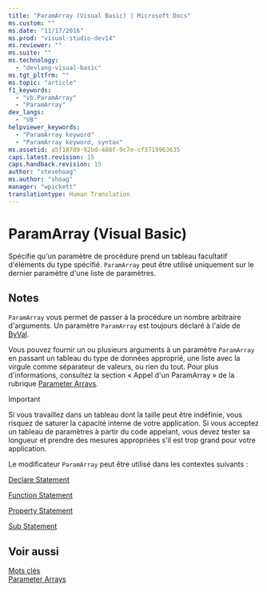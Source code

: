 ```yaml
---
title: "ParamArray (Visual Basic) | Microsoft Docs"
ms.custom: ""
ms.date: "11/17/2016"
ms.prod: "visual-studio-dev14"
ms.reviewer: ""
ms.suite: ""
ms.technology: 
  - "devlang-visual-basic"
ms.tgt_pltfrm: ""
ms.topic: "article"
f1_keywords: 
  - "vb.ParamArray"
  - "ParamArray"
dev_langs: 
  - "VB"
helpviewer_keywords: 
  - "ParamArray keyword"
  - "ParamArray keyword, syntax"
ms.assetid: a5f18789-92bd-488f-9c7e-cf3719963635
caps.latest.revision: 15
caps.handback.revision: 15
author: "stevehoag"
ms.author: "shoag"
manager: "wpickett"
translationtype: Human Translation
---
```

# ParamArray (Visual Basic)
Spécifie qu'un paramètre de procédure prend un tableau facultatif d'éléments du type spécifié.  `ParamArray` peut être utilisé uniquement sur le dernier paramètre d'une liste de paramètres.  
  
## Notes  
 `ParamArray` vous permet de passer à la procédure un nombre arbitraire d'arguments.  Un paramètre `ParamArray` est toujours déclaré à l'aide de [ByVal](../../../visual-basic/language-reference/modifiers/byval.md).  
  
 Vous pouvez fournir un ou plusieurs arguments à un paramètre `ParamArray` en passant un tableau du type de données approprié, une liste avec la virgule comme séparateur de valeurs, ou rien du tout.  Pour plus d'informations, consultez la section « Appel d'un ParamArray » de la rubrique [Parameter Arrays](../../../visual-basic/programming-guide/language-features/procedures/parameter-arrays.md).  
  
> [!IMPORTANT]
>  Si vous travaillez dans un tableau dont la taille peut être indéfinie, vous risquez de saturer la capacité interne de votre application.  Si vous acceptez un tableau de paramètres à partir du code appelant, vous devez tester sa longueur et prendre des mesures appropriées s'il est trop grand pour votre application.  
  
 Le modificateur `ParamArray` peut être utilisé dans les contextes suivants :  
  
 [Declare Statement](../../../visual-basic/language-reference/statements/declare-statement.md)  
  
 [Function Statement](../../../visual-basic/language-reference/statements/function-statement.md)  
  
 [Property Statement](../../../visual-basic/language-reference/statements/property-statement.md)  
  
 [Sub Statement](../../../visual-basic/language-reference/statements/sub-statement.md)  
  
## Voir aussi  
 [Mots clés](../../../visual-basic/language-reference/keywords/index.md)   
 [Parameter Arrays](../../../visual-basic/programming-guide/language-features/procedures/parameter-arrays.md)